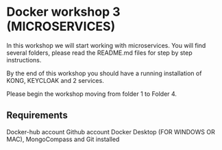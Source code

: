# Docker workshop 3 (MICROSERVICES)

In this workshop we will start working with microservices.
You will find several folders, please read the README.md files for step by step instructions.

By the end of this workshop you should have a running installation of KONG, KEYCLOAK and 2 services.

Please begin the workshop moving from folder 1 to Folder 4.

## Requirements

Docker-hub account
Github account
Docker Desktop (FOR WINDOWS OR MAC), MongoCompass and Git installed
